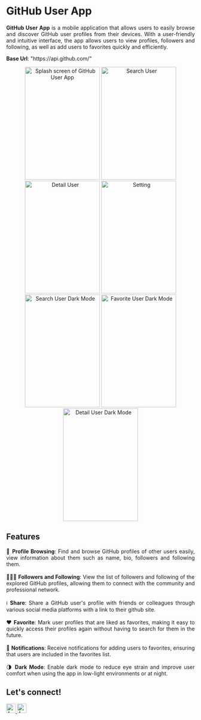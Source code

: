 <h1>GitHub User App</h1>

<p align="justify">
<b>GitHub User App</b> is a mobile application that allows users to easily browse and discover GitHub user profiles from their devices. With a user-friendly and intuitive interface, the app allows users to view profiles, followers and following, as well as add users to favorites quickly and efficiently.
</p>

<p><b>Base Url</b>: "https://api.github.com/"</p>

<p align="center">
  <img src="https://github.com/anisanurjanah/GitHub-User-App/assets/74089025/08b08816-93fc-4781-be11-6bd39cab87cc" width=200 height=300 alt="Splash screen of GitHub User App">
  <img src="https://github.com/anisanurjanah/GitHub-User-App/assets/74089025/cefb2524-8872-48fc-b396-91bc2de6a704" width=200 height=300 alt="Search User">
  <img src="https://github.com/anisanurjanah/GitHub-User-App/assets/74089025/c973015c-50bb-4e5c-89ba-59221b92a1c2" width=200 height=300 alt="Detail User">
  <img src="https://github.com/anisanurjanah/GitHub-User-App/assets/74089025/78aa2401-e8e7-40b7-916f-6bf304ae6959" width=200 height=300 alt="Setting">
  <img src="https://github.com/anisanurjanah/GitHub-User-App/assets/74089025/5fec51e3-b0c9-4832-9894-0f4c70830a31" width=200 height=300 alt="Search User Dark Mode">
  <img src="https://github.com/anisanurjanah/GitHub-User-App/assets/74089025/bc309fc5-766c-4baa-b3e5-767b243a721d" width=200 height=300 alt="Favorite User Dark Mode">
  <img src="https://github.com/anisanurjanah/GitHub-User-App/assets/74089025/20f3a759-b2d9-4984-ba27-25d70605fc2c" width=200 height=300 alt="Detail User Dark Mode">
</p>

<h2>Features</h2>
<p align="justify">
  🤵 <b>Profile Browsing</b>: Find and browse GitHub profiles of other users easily, view information about them such as name, bio, followers and following them.
  </br></br>
  🧑‍🤝‍🧑 <b>Followers and Following</b>: View the list of followers and following of the explored GitHub profiles, allowing them to connect with the community and professional network.
  </br></br>
  ℹ️  <b>Share</b>: Share a GitHub user's profile with friends or colleagues through various social media platforms with a link to their github site.
  </br></br>
❤️ <b>Favorite</b>: Mark user profiles that are liked as favorites, making it easy to quickly access their profiles again without having to search for them in the future.
  </br></br>
📓 <b>Notifications</b>: Receive notifications for adding users to favorites, ensuring that users are included in the favorites list.
  </br></br>
🌗 <b>Dark Mode</b>: Enable dark mode to reduce eye strain and improve user comfort when using the app in low-light environments or at night.
</p>

<h2>Let's connect!</h2>
<a href="https://www.instagram.com/nissxxse/">
  <img src="https://img.shields.io/badge/Instagram-@nissxxse-orange?&logo=instagram&logoColor=white" height=25 alt="Anisa's Instagram" />
</a>
<a href="https://www.linkedin.com/in/anisanurjanah/">
  <img src="https://img.shields.io/badge/LinkedIn-Anisa%20Nurjanah-orange?&logo=linkedin&logoColor=white" height=25 alt="Anisa's LinkedIn" />
</a>
